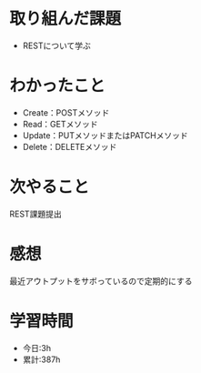 # 取り組んだ課題
  - RESTについて学ぶ
# わかったこと
  * Create：POSTメソッド
  * Read：GETメソッド
  * Update：PUTメソッドまたはPATCHメソッド
  * Delete：DELETEメソッド

 
# 次やること
REST課題提出
# 感想
最近アウトプットをサボっているので定期的にする

# 学習時間
- 今日:3h
- 累計:387h
